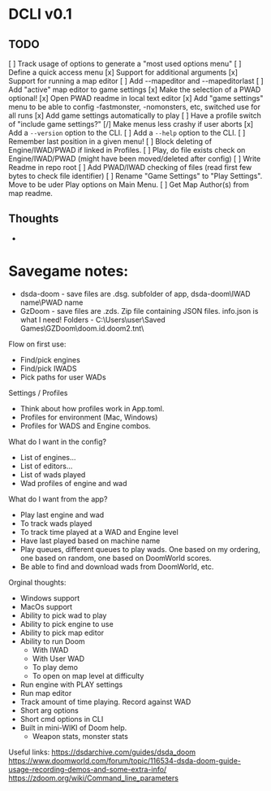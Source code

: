 # DCLI v0.1

## TODO
[ ] Track usage of options to generate a "most used options menu"
[ ] Define a quick access menu
[x] Support for additional arguments
[x] Support for running a map editor
[ ] Add --mapeditor and --mapeditorlast
[ ] Add "active" map editor to game settings
[x] Make the selection of a PWAD optional!
[x] Open PWAD readme in local text editor
[x] Add "game settings" menu to be able to config -fastmonster, -nomonsters, etc, switched use for all runs
[x] Add game settings automatically to play
[ ] Have a profile switch of "include game settings?"
[/] Make menus less crashy if user aborts
[x] Add a `--version` option to the CLI.
[ ] Add a `--help` option to the CLI.
[ ] Remember last position in a given menu!
[ ] Block deleting of Engine/IWAD/PWAD if linked in Profiles.
[ ] Play, do file exists check on Engine/IWAD/PWAD (might have been moved/deleted after config)
[ ] Write Readme in repo root
[ ] Add PWAD/IWAD checking of files (read first few bytes to check file identifier)
[ ] Rename "Game Settings" to "Play Settings". Move to be uder Play options on Main Menu.
[ ] Get Map Author(s) from map readme.

## Thoughts
-

# Savegame notes:
 - dsda-doom - save files are .dsg. subfolder of app, dsda-doom\IWAD name\PWAD name
 - GzDoom - save files are .zds. Zip file containing JSON files. info.json is what I need! Folders - C:\Users\user\Saved Games\GZDoom\doom.id.doom2.tnt\

Flow on first use:
 - Find/pick engines
 - Find/pick IWADS
 - Pick paths for user WADs

Settings / Profiles
 - Think about how profiles work in App.toml.
 - Profiles for environment (Mac, Windows)
 - Profiles for WADS and Engine combos.

What do I want in the config?
 - List of engines...
 - List of editors...
 - List of wads played
 - Wad profiles of engine and wad

 What do I want from the app?
 - Play last engine and wad
 - To track wads played
 - To track time played at a WAD and Engine level
 - Have last played based on machine name
 - Play queues, different queues to play wads. One based on my ordering, one based on random, one based on DoomWorld scores.
 - Be able to find and download wads from DoomWorld, etc.

Orginal thoughts:
- Windows support
- MacOs support
- Ability to pick wad to play
- Ability to pick engine to use
- Ability to pick map editor
- Ability to run Doom
    - With IWAD
    - With User WAD
    - To play demo
    - To open on map level at difficulty
- Run engine with PLAY settings
- Run map editor
- Track amount of time playing. Record against WAD
- Short arg options
- Short cmd options in CLI
- Built in mini-WIKI of Doom help.
    - Weapon stats, monster stats


Useful links:
https://dsdarchive.com/guides/dsda_doom
https://www.doomworld.com/forum/topic/116534-dsda-doom-guide-usage-recording-demos-and-some-extra-info/
https://zdoom.org/wiki/Command_line_parameters